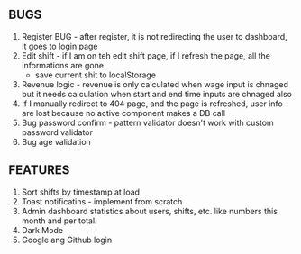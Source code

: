 ## BUGS

1.  Register BUG - after register, it is not redirecting the user to dashboard, it goes to login page
2.  Edit shift - if I am on teh edit shift page, if I refresh the page, all the informations are gone
    - save current shit to localStorage
3.  Revenue logic - revenue is only calculated when wage input is chnaged but it needs calculation when start and end time inputs are chnaged also
4.  If I manually redirect to 404 page, and the page is refreshed, user info are lost because no active component makes a DB call
5.  Bug password confirm - pattern validator doesn't work with custom password validator
6.  Bug age validation

## FEATURES

1. Sort shifts by timestamp at load
2. Toast notificatins - implement from scratch
3. Admin dashboard statistics about users, shifts, etc. like numbers this month and per total.
4. Dark Mode
5. Google ang Github login
